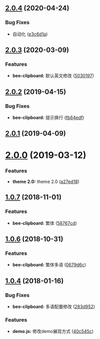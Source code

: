 ## [2.0.4](https://github.com/tinper-bee/bee-clipboard/compare/v2.0.3...v2.0.4) (2020-04-24)


### Bug Fixes

* 自动化 ([e3c6d1a](https://github.com/tinper-bee/bee-clipboard/commit/e3c6d1a31efe7938a1145fafb2da5fae201d7b7e))



<a name="2.0.3"></a>
## [2.0.3](https://github.com/tinper-bee/bee-clipboard/compare/v2.0.2...v2.0.3) (2020-03-09)


### Features

* **bee-clipboard:** 默认英文修改 ([5030197](https://github.com/tinper-bee/bee-clipboard/commit/5030197))



<a name="2.0.2"></a>
## [2.0.2](https://github.com/tinper-bee/bee-clipboard/compare/v2.0.1...v2.0.2) (2019-04-15)


### Bug Fixes

* **bee-clipboard:** 提示换行 ([fb64edf](https://github.com/tinper-bee/bee-clipboard/commit/fb64edf))



<a name="2.0.1"></a>
## [2.0.1](https://github.com/tinper-bee/bee-clipboard/compare/v2.0.0...v2.0.1) (2019-04-09)



<a name="2.0.0"></a>
# [2.0.0](https://github.com/tinper-bee/bee-clipboard/compare/v1.0.7...v2.0.0) (2019-03-12)


### Features

* **theme 2.0:** theme 2.0 ([a27ed18](https://github.com/tinper-bee/bee-clipboard/commit/a27ed18))



<a name="1.0.7"></a>
## [1.0.7](https://github.com/tinper-bee/bee-clipboard/compare/v1.0.6...v1.0.7) (2018-11-01)


### Features

* **bee-clipboard:** 繁体 ([58767cd](https://github.com/tinper-bee/bee-clipboard/commit/58767cd))



<a name="1.0.6"></a>
## [1.0.6](https://github.com/tinper-bee/bee-clipboard/compare/v1.0.4...v1.0.6) (2018-10-31)


### Features

* **bee-clipboard:** 繁体多语 ([0679d6c](https://github.com/tinper-bee/bee-clipboard/commit/0679d6c))



<a name="1.0.4"></a>
## [1.0.4](https://github.com/tinper-bee/bee-clipboard/compare/283d952...v1.0.4) (2018-01-16)


### Bug Fixes

* **bee-clipboard:** 多语配置修改 ([283d952](https://github.com/tinper-bee/bee-clipboard/commit/283d952))


### Features

* **demo.js:** 修改demo展现方式 ([40c545c](https://github.com/tinper-bee/bee-clipboard/commit/40c545c))



